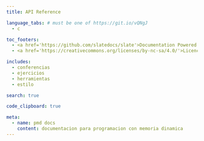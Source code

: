 ```yaml
---
title: API Reference

language_tabs: # must be one of https://git.io/vQNgJ
  - c

toc_footers:
  - <a href='https://github.com/slatedocs/slate'>Documentation Powered by Slate</a>
  - <a href='https://creativecommons.org/licenses/by-nc-sa/4.0/'>Licence</a>

includes:
  - conferencias
  - ejercicios
  - herramientas
  - estilo

search: true

code_clipboard: true

meta:
  - name: pmd docs
    content: documentacion para programacion con memoria dinamica
---
```


